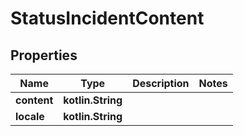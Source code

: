 
# StatusIncidentContent

## Properties
| Name | Type | Description | Notes |
| ------------ | ------------- | ------------- | ------------- |
| **content** | **kotlin.String** |  |  |
| **locale** | **kotlin.String** |  |  |



